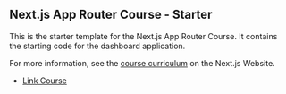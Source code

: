 ## Next.js App Router Course - Starter

This is the starter template for the Next.js App Router Course. It contains the starting code for the dashboard application.

For more information, see the [course curriculum](https://nextjs.org/learn) on the Next.js Website.

- [Link Course](https://nextjs.org/learn/dashboard-app/navigating-between-pages#automatic-code-splitting-and-prefetching)
